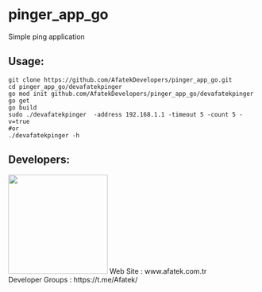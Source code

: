 # pinger_app_go

Simple ping application

## Usage:

```shell
git clone https://github.com/AfatekDevelopers/pinger_app_go.git
cd pinger_app_go/devafatekpinger
go mod init github.com/AfatekDevelopers/pinger_app_go/devafatekpinger
go get
go build
sudo ./devafatekpinger  -address 192.168.1.1 -timeout 5 -count 5 -v=true
#or
./devafatekpinger -h
```

## Developers:
<img src="https://github.com/AfatekDevelopers/companyfiles/blob/master/afatek-logo.png?raw=true" width="200"/>
Web Site        : www.afatek.com.tr <br />
Developer Groups : https://t.me/Afatek/ <br />